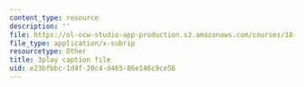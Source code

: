 ```yaml
---
content_type: resource
description: ''
file: https://ol-ocw-studio-app-production.s3.amazonaws.com/courses/18-01sc-single-variable-calculus-fall-2010/e23bfbbc1d4f20c4d46586e146c9ce56_-MI0b4h3rS0.srt
file_type: application/x-subrip
resourcetype: Other
title: 3play caption file
uid: e23bfbbc-1d4f-20c4-d465-86e146c9ce56
---
```

